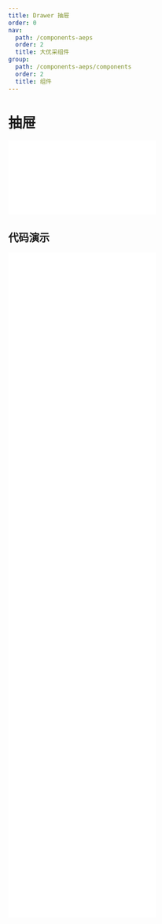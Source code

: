 ```yaml
---
title: Drawer 抽屉
order: 0
nav:
  path: /components-aeps
  order: 2
  title: 大优采组件
group:
  path: /components-aeps/components
  order: 2
  title: 组件
---
```


# 抽屉

<div>
<embed src="@docs-common/drawer/index.md"></embed>
</div>
        
## 代码演示

<Row gutter=8>

  <Col span=12>
    
  <div class="code-box"><embed src="@abiz-rc-aeps/drawer/demo/basic-right-drawer-aeps.md"></embed></div>
          
  <div class="code-box"><embed src="@abiz-rc-aeps/drawer/demo/form-in-drawer-drawer-aeps.md"></embed></div>
          
  <div class="code-box"><embed src="@abiz-rc-aeps/drawer/demo/config-provider-drawer-aeps.md"></embed></div>
          
  <div class="code-box"><embed src="@abiz-rc-aeps/drawer/demo/render-in-current-drawer-aeps.md"></embed></div>
          
  </Col>
          
  <Col span=12>
    
  <div class="code-box"><embed src="@abiz-rc-aeps/drawer/demo/placement-drawer-aeps.md"></embed></div>
          
  <div class="code-box"><embed src="@abiz-rc-aeps/drawer/demo/multi-level-drawer-drawer-aeps.md"></embed></div>
          
  <div class="code-box"><embed src="@abiz-rc-aeps/drawer/demo/no-mask-drawer-aeps.md"></embed></div>
          
  <div class="code-box"><embed src="@abiz-rc-aeps/drawer/demo/user-profile-drawer-aeps.md"></embed></div>
          
  </Col>
          
</Row>
        
<div><embed src="@docs-common/drawer/index-api.md"></embed><div>
